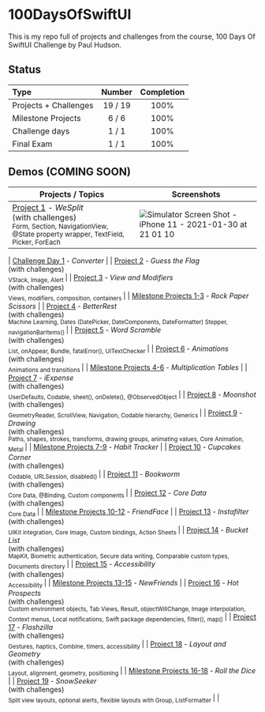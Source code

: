 # 100DaysOfSwiftUI

This is my repo full of projects and challenges from the course, 100 Days Of SwiftUI Challenge by Paul Hudson.

## Status

Type               | Number  | Completion
:---               |  :---:  |   :---:
Projects + Challenges           |  19 / 19 | 100%
Milestone Projects |  6 / 6  | 100%
Challenge days     |  1 / 1  | 100%
Final Exam         |  1 / 1  | 100%


## Demos (COMING SOON)

Projects / Topics                                                                                                                                                            | Screenshots
---                                                                                                                                                                          |---
[Project 1](Project1) - *WeSplit* <br/>(with challenges)                                         <br/><sub> Form, Section, NavigationView, @State property wrapper, TextField, Picker, ForEach </sub> | ![Simulator Screen Shot - iPhone 11 - 2021-01-30 at 21 01 10](https://user-images.githubusercontent.com/35319467/106375113-49127280-633e-11eb-8f52-31629f902b38.png)
|
[Challenge Day 1](ChallengeDay) - *Converter*  |  |
[Project 2](Project2) - *Guess the Flag* <br/>(with challenges)                                         <br/><sub> VStack, Image, Alert </sub> |  |
[Project 3](Project3) - *View and Modifiers* <br/>(with challenges)                                         <br/><sub> Views, modifiers, composition, containers </sub> |  |
[Milestone Projects 1-3](Milestone1) - *Rock Paper Scissors*  |  |
[Project 4](Project4) - *BetterRest* <br/>(with challenges)                                         <br/><sub> Machine Learning, Dates (DatePicker, DateComponents, DateFormatter) Stepper, navigationBarItems() </sub> |  |
[Project 5](Project5) - *Word Scramble* <br/>(with challenges)                                         <br/><sub> List, onAppear, Bundle, fatalError(), UITextChecker </sub> |  |
[Project 6](Project6) - *Animations* <br/>(with challenges)                                         <br/><sub> Animations and transitions </sub> |  |
[Milestone Projects 4-6](Milestone2) - *Multiplication Tables*  | |
[Project 7](Project7) - *iExpense* <br/>(with challenges)                                         <br/><sub> UserDefaults, Codable, sheet(), onDelete(), @ObservedObject </sub> |  |
[Project 8](Project8) - *Moonshot* <br/>(with challenges)                                         <br/><sub> GeometryReader, ScrollView, Navigation, Codable hierarchy, Generics </sub> |  |
[Project 9](Project9) - *Drawing* <br/>(with challenges)                                         <br/><sub> Paths, shapes, strokes, transforms, drawing groups, animating values, Core Animation, Metal </sub> | |
[Milestone Projects 7-9](Milestone3) - *Habit Tracker*  |  |
[Project 10](Project10) - *Cupcakes Corner* <br/>(with challenges)                                         <br/><sub> Codable, URLSession, disabled() </sub> | |
[Project 11](Project11) - *Bookworm* <br/>(with challenges)                                         <br/><sub> Core Data, @Binding, Custom components </sub> | |
[Project 12](Project12) - *Core Data* <br/>(with challenges)                                         <br/><sub> Core Data </sub> |  |
[Milestone Projects 10-12](Milestone4) - *FriendFace*  |   |
[Project 13](Project13) - *Instafilter* <br/>(with challenges)                                         <br/><sub> UIKit integration, Core Image, Custom bindings, Action Sheets </sub> |  |
[Project 14](Project14) - *Bucket List* <br/>(with challenges)                                         <br/><sub> MapKit, Biometric authentication, Secure data writing, Comparable custom types, Documents directory </sub> | |
[Project 15](Project15) - *Accessibility* <br/>(with challenges)                                       <br/><sub> Accessibility </sub> |  |
[Milestone Projects 13-15](Milestone5) - *NewFriends*  |  |
[Project 16](Project16) - *Hot Prospects* <br/>(with challenges)                                       <br/><sub> Custom environment objects, Tab Views, Result, objectWillChange, Image interpolation, Context menus, Local notifications, Swift package dependencies, filter(), map() </sub> |  |
[Project 17](Project17) - *Flashzilla* <br/>(with challenges)                                       <br/><sub> Gestures, haptics, Combine, timers, accessibility </sub> |  |
[Project 18](Project18) - *Layout and Geometry* <br/>(with challenges)                                       <br/><sub> Layout, alignment, geometry, positioning </sub> |  |
[Milestone Projects 16-18](Milestone6) - *Roll the Dice*  | |
[Project 19](Project19) - *SnowSeeker* <br/>(with challenges)                                       <br/><sub> Split view layouts, optional alerts, flexible layouts with Group, ListFormatter </sub> |  |

